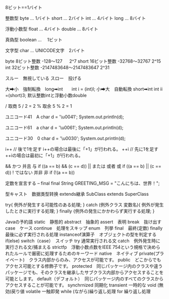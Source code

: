 
8ビット==1バイト

整数型
byte … 1バイト
short … 2バイト
int … 4バイト
long … 8バイト

浮動小数型
float … 4バイト
double … 8バイト

真偽型
boolean … 　1ビット

文字型
char … UNICODE文字　2バイト

byte	8ビット整数 -128～127                    　     2^7
short	16ビット整数 -32768～32767                   2^15
int	32ビット整数 -2147483648～2147483647  2^31

スルー　無視している
スロー　投げる

大➡小　強制転換　long➡int　　int i = (int)l;
小➡大　自動転換  short➡int   int ii =(short)3;
默认整数intと浮動小数double

/  取商 5 / 2 = 2
%  取余 5 % 2 = 1

ユニコード41　A
char d = '\u0041';
System.out.println(d);

ユニコード61　a
char d = '\u0061';
System.out.println(d);

ユニコード30　0
char d = '\u0030';
System.out.println(d);

i++ // 後で1を足す  i++の場合は最後に「+1」が行われる。
++i // 先に1を足す ++iの場合は最初に「+1」が行われる。


&&     かつ         并且      与    if ((a == b) && (c == d))
||       または      或者      或  	if ((a == b) || (c == d))
 !       ではない  并非      非  	if (!(a == b))

定数を宣言する – final
 final String GREETING_MSG = "こんにちは、世界！";

型キャスト　数据类型转换
extends継承
SubClass extends SuperClass

try{  例外が発生する可能性のある処理;
}     catch (例外クラス 変数名){ 例外が発生したときに実行する処理;
}     finally {例外の発生にかかわらず実行する処理;
}

Javaの予約語
static　静態的
abstract　抽象的
assert　表明
break　抜け出す
case　ケース
continue　処理をスキップ
enum　列挙
final　最終(定数)
finally　最後に必ず実行される処理
instanceof演算子　オブジェクトの型を判定する
if(else)
switch（case）　スイッチ
try 通常実行される文
catch　例外発生時に実行される文/捕まえる
strictfp　浮動小数点数をIEEE 754という規格で決められたルールで厳密に処理するためのキーワード
native　ネイティブ
private(プライベート)　クラス内部からのみ、アクセスが可能です。
public　どこからでもアクセス可能とする修飾子です。
protected　同じパッケージ内のクラスや違うパッケージでも、そのクラスを継承したサブクラス内部からアクセスすることを可能とします。
default（デフォルト）　同じパッケージ内のすべてのクラスからアクセスすることが可能です。
synchrnized 同期化
transient 一時的な
void (無効)戻り値
volatile 一触即発
while (ながら)繰り返し処理
for 繰り返し処理
